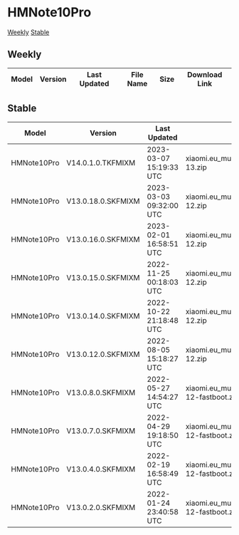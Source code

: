 # HMNote10Pro
[Weekly](#Weekly)  [Stable](#Stable)
## Weekly
| Model | Version | Last Updated | File Name | Size | Download Link |
| ---- | ---- | ---- | ---- | ---- | ---- |
## Stable
| Model | Version | Last Updated | File Name | Size | Download Link |
| ---- | ---- | ---- | ---- | ---- | ---- |
| HMNote10Pro | V14.0.1.0.TKFMIXM | 2023-03-07 15:19:33 UTC | xiaomi.eu_multi_HMNote10Pro_V14.0.1.0.TKFMIXM_v14-13.zip | 4.0 GB | [SourceForge](https://sourceforge.net/projects/xiaomi-eu-multilang-miui-roms/files/xiaomi.eu/MIUI-STABLE-RELEASES/MIUIv14/xiaomi.eu_multi_HMNote10Pro_V14.0.1.0.TKFMIXM_v14-13.zip/download) |
| HMNote10Pro | V13.0.18.0.SKFMIXM | 2023-03-03 09:32:00 UTC | xiaomi.eu_multi_HMNote10Pro_V13.0.18.0.SKFMIXM_v13-12.zip | 3.8 GB | [SourceForge](https://sourceforge.net/projects/xiaomi-eu-multilang-miui-roms/files/xiaomi.eu/MIUI-STABLE-RELEASES/MIUIv13/xiaomi.eu_multi_HMNote10Pro_V13.0.18.0.SKFMIXM_v13-12.zip/download) |
| HMNote10Pro | V13.0.16.0.SKFMIXM | 2023-02-01 16:58:51 UTC | xiaomi.eu_multi_HMNote10Pro_V13.0.16.0.SKFMIXM_v13-12.zip | 3.8 GB | [SourceForge](https://sourceforge.net/projects/xiaomi-eu-multilang-miui-roms/files/xiaomi.eu/MIUI-STABLE-RELEASES/MIUIv13/xiaomi.eu_multi_HMNote10Pro_V13.0.16.0.SKFMIXM_v13-12.zip/download) |
| HMNote10Pro | V13.0.15.0.SKFMIXM | 2022-11-25 00:18:03 UTC | xiaomi.eu_multi_HMNote10Pro_V13.0.15.0.SKFMIXM_v13-12.zip | 3.4 GB | [SourceForge](https://sourceforge.net/projects/xiaomi-eu-multilang-miui-roms/files/xiaomi.eu/MIUI-STABLE-RELEASES/MIUIv13/xiaomi.eu_multi_HMNote10Pro_V13.0.15.0.SKFMIXM_v13-12.zip/download) |
| HMNote10Pro | V13.0.14.0.SKFMIXM | 2022-10-22 21:18:48 UTC | xiaomi.eu_multi_HMNote10Pro_V13.0.14.0.SKFMIXM_v13-12.zip | 3.3 GB | [SourceForge](https://sourceforge.net/projects/xiaomi-eu-multilang-miui-roms/files/xiaomi.eu/MIUI-STABLE-RELEASES/MIUIv13/xiaomi.eu_multi_HMNote10Pro_V13.0.14.0.SKFMIXM_v13-12.zip/download) |
| HMNote10Pro | V13.0.12.0.SKFMIXM | 2022-08-05 15:18:27 UTC | xiaomi.eu_multi_HMNote10Pro_V13.0.12.0.SKFMIXM_v13-12.zip | 3.3 GB | [SourceForge](https://sourceforge.net/projects/xiaomi-eu-multilang-miui-roms/files/xiaomi.eu/MIUI-STABLE-RELEASES/MIUIv13/xiaomi.eu_multi_HMNote10Pro_V13.0.12.0.SKFMIXM_v13-12.zip/download) |
| HMNote10Pro | V13.0.8.0.SKFMIXM | 2022-05-27 14:54:27 UTC | xiaomi.eu_multi_HMNote10Pro_V13.0.8.0.SKFMIXM_v13-12-fastboot.zip | 3.6 GB | [SourceForge](https://sourceforge.net/projects/xiaomi-eu-multilang-miui-roms/files/xiaomi.eu/MIUI-STABLE-RELEASES/MIUIv13/xiaomi.eu_multi_HMNote10Pro_V13.0.8.0.SKFMIXM_v13-12-fastboot.zip/download) |
| HMNote10Pro | V13.0.7.0.SKFMIXM | 2022-04-29 19:18:50 UTC | xiaomi.eu_multi_HMNote10Pro_V13.0.7.0.SKFMIXM_v13-12-fastboot.zip | 3.5 GB | [SourceForge](https://sourceforge.net/projects/xiaomi-eu-multilang-miui-roms/files/xiaomi.eu/MIUI-STABLE-RELEASES/MIUIv13/xiaomi.eu_multi_HMNote10Pro_V13.0.7.0.SKFMIXM_v13-12-fastboot.zip/download) |
| HMNote10Pro | V13.0.4.0.SKFMIXM | 2022-02-19 16:58:49 UTC | xiaomi.eu_multi_HMNote10Pro_V13.0.4.0.SKFMIXM_v13-12-fastboot.zip | 3.5 GB | [SourceForge](https://sourceforge.net/projects/xiaomi-eu-multilang-miui-roms/files/xiaomi.eu/MIUI-STABLE-RELEASES/MIUIv13/xiaomi.eu_multi_HMNote10Pro_V13.0.4.0.SKFMIXM_v13-12-fastboot.zip/download) |
| HMNote10Pro | V13.0.2.0.SKFMIXM | 2022-01-24 23:40:58 UTC | xiaomi.eu_multi_HMNote10Pro_V13.0.2.0.SKFMIXM_v13-12-fastboot.zip | 3.5 GB | [SourceForge](https://sourceforge.net/projects/xiaomi-eu-multilang-miui-roms/files/xiaomi.eu/MIUI-STABLE-RELEASES/MIUIv13/xiaomi.eu_multi_HMNote10Pro_V13.0.2.0.SKFMIXM_v13-12-fastboot.zip/download) |
